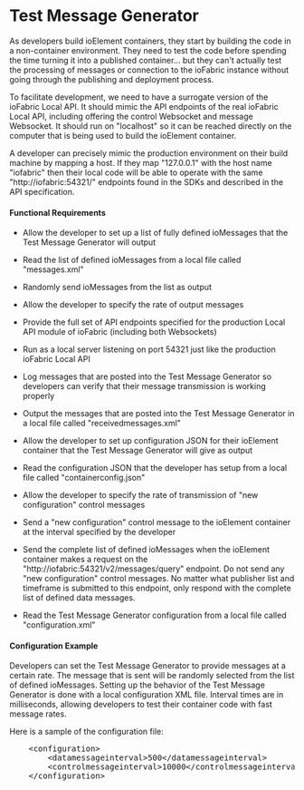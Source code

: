 # Test Message Generator

As developers build ioElement containers, they start by building the code in a non-container environment. They need to test the code before spending the time turning it into a published container... but they can't actually test the processing of messages or connection to the ioFabric instance without going through the publishing and deployment process.

To facilitate development, we need to have a surrogate version of the ioFabric Local API. It should mimic the API endpoints of the real ioFabric Local API, including offering the control Websocket and message Websocket. It should run on "localhost" so it can be reached directly on the computer that is being used to build the ioElement container.

A developer can precisely mimic the production environment on their build machine by mapping a host. If they map "127.0.0.1" with the host name "iofabric" then their local code will be able to operate with the same "http://iofabric:54321/" endpoints found in the SDKs and described in the API specification.

#### Functional Requirements

* Allow the developer to set up a list of fully defined ioMessages that the Test Message Generator will output

* Read the list of defined ioMessages from a local file called "messages.xml"

* Randomly send ioMessages from the list as output

* Allow the developer to specify the rate of output messages

* Provide the full set of API endpoints specified for the production Local API module of ioFabric (including both Websockets)

* Run as a local server listening on port 54321 just like the production ioFabric Local API

* Log messages that are posted into the Test Message Generator so developers can verify that their message transmission is working properly

* Output the messages that are posted into the Test Message Generator in a local file called "receivedmessages.xml"

* Allow the developer to set up configuration JSON for their ioElement container that the Test Message Generator will give as output

* Read the configuration JSON that the developer has setup from a local file called "containerconfig.json"

* Allow the developer to specify the rate of transmission of "new configuration" control messages

* Send a "new configuration" control message to the ioElement container at the interval specified by the developer

* Send the complete list of defined ioMessages when the ioElement container makes a request on the "http://iofabric:54321/v2/messages/query" endpoint. Do not send any "new configuration" control messages. No matter what publisher list and timeframe is submitted to this endpoint, only respond with the complete list of defined data messages.

* Read the Test Message Generator configuration from a local file called "configuration.xml"


#### Configuration Example

Developers can set the Test Message Generator to provide messages at a certain rate. The message that is sent will be randomly selected from the list of defined ioMessages. Setting up the behavior of the Test Message Generator is done with a local configuration XML file. Interval times are in milliseconds, allowing developers to test their container code with fast message rates.

Here is a sample of the configuration file:

<pre>
	&lt;configuration&gt;
		&lt;datamessageinterval&gt;500&lt;/datamessageinterval&gt;
		&lt;controlmessageinterval&gt;10000&lt;/controlmessageinterval&gt;
	&lt;/configuration&gt;
</pre>

